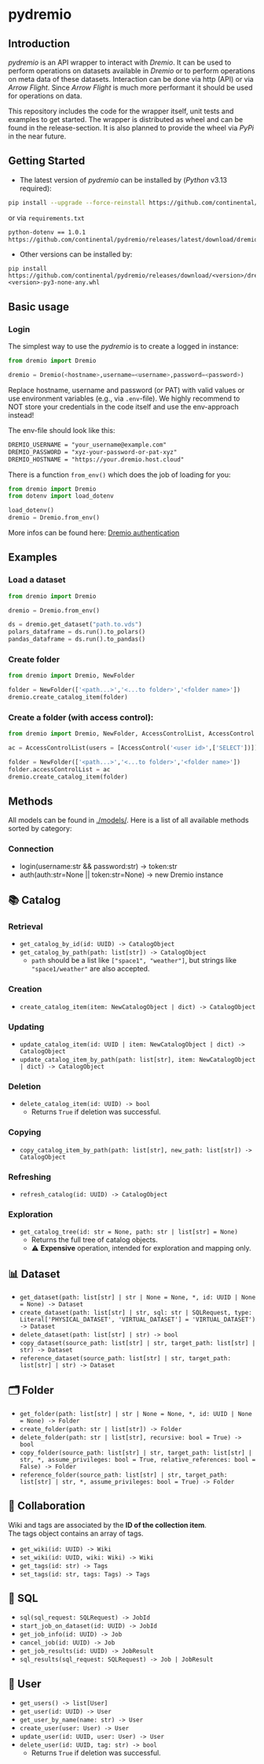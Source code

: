 # pydremio

## Introduction

*pydremio* is an API wrapper to interact with *Dremio*. It can be used to perform operations on datasets available in *Dremio* or to perform operations on meta data of these datasets. Interaction can be done via http (API) or via *Arrow Flight*. Since *Arrow Flight* is much more performant it should be used for operations on data.

This repository includes the code for the wrapper itself, unit tests and examples to get started. The wrapper is distributed as wheel and can be found in the release-section. It is also planned to provide the wheel via *PyPi* in the near future.

## Getting Started

- The latest version of *pydremio* can be installed by (*Python* v3.13 required):

```bash
pip install --upgrade --force-reinstall https://github.com/continental/pydremio/releases/download/v0.3.1/dremio-0.3.1-py3-none-any.whl
```

or via `requirements.txt`

```txt
python-dotenv == 1.0.1
https://github.com/continental/pydremio/releases/latest/download/dremio-latest-py3-none-any.whl
```

- Other versions can be installed by:

```
pip install https://github.com/continental/pydremio/releases/download/<version>/dremio-<version>-py3-none-any.whl
```

## Basic usage

### Login

The simplest way to use the *pydremio* is to create a logged in instance:

```python
from dremio import Dremio

dremio = Dremio(<hostname>,username=<username>,password=<password>)
```

Replace hostname, username and password (or PAT) with valid values or use environment variables (e.g., via `.env`-file). We highly recommend to NOT store your credentials in the code itself and use the env-approach instead!

The env-file should look like this:

```txt
DREMIO_USERNAME = "your_username@example.com"
DREMIO_PASSWORD = "xyz-your-password-or-pat-xyz"
DREMIO_HOSTNAME = "https://your.dremio.host.cloud"
```

There is a function `from_env()` which does the job of loading for you:

```python
from dremio import Dremio
from dotenv import load_dotenv

load_dotenv()
dremio = Dremio.from_env()
```

More infos can be found here: [Dremio authentication](docs/DREMIO_LOGIN.md)

## Examples

### Load a dataset

```python
from dremio import Dremio

dremio = Dremio.from_env()

ds = dremio.get_dataset("path.to.vds")
polars_dataframe = ds.run().to_polars()
pandas_dataframe = ds.run().to_pandas()
```

### Create folder

```python
from dremio import Dremio, NewFolder

folder = NewFolder(['<path...>','<...to folder>','<folder name>'])
dremio.create_catalog_item(folder)
```

### Create a folder (with access control):

```python
from dremio import Dremio, NewFolder, AccessControlList, AccessControl

ac = AccessControlList(users = [AccessControl('<user id>',['SELECT'])])

folder = NewFolder(['<path...>','<...to folder>','<folder name>'])
folder.accessControlList = ac
dremio.create_catalog_item(folder)
```

## Methods

All models can be found in [./models/](./models/). Here is a list of all available methods sorted by category:

### Connection

- login(username:str && password:str) -> token:str
- auth(auth:str=None || token:str=None) -> new Dremio instance

## 📚 Catalog

### Retrieval
- `get_catalog_by_id(id: UUID) -> CatalogObject`
- `get_catalog_by_path(path: list[str]) -> CatalogObject`  
  - `path` should be a list like `["space1", "weather"]`, but strings like `"space1/weather"` are also accepted.

### Creation
- `create_catalog_item(item: NewCatalogObject | dict) -> CatalogObject`

### Updating
- `update_catalog_item(id: UUID | item: NewCatalogObject | dict) -> CatalogObject`
- `update_catalog_item_by_path(path: list[str], item: NewCatalogObject | dict) -> CatalogObject`

### Deletion
- `delete_catalog_item(id: UUID) -> bool`  
  - Returns `True` if deletion was successful.

### Copying
- `copy_catalog_item_by_path(path: list[str], new_path: list[str]) -> CatalogObject`

### Refreshing
- `refresh_catalog(id: UUID) -> CatalogObject`

### Exploration
- `get_catalog_tree(id: str = None, path: str | list[str] = None)`  
  - Returns the full tree of catalog objects.  
  - ⚠️ **Expensive** operation, intended for exploration and mapping only.

## 📊 Dataset

- `get_dataset(path: list[str] | str | None = None, *, id: UUID | None = None) -> Dataset`
- `create_dataset(path: list[str] | str, sql: str | SQLRequest, type: Literal['PHYSICAL_DATASET', 'VIRTUAL_DATASET'] = 'VIRTUAL_DATASET') -> Dataset`
- `delete_dataset(path: list[str] | str) -> bool`
- `copy_dataset(source_path: list[str] | str, target_path: list[str] | str) -> Dataset`
- `reference_dataset(source_path: list[str] | str, target_path: list[str] | str) -> Dataset`

## 🗂️ Folder

- `get_folder(path: list[str] | str | None = None, *, id: UUID | None = None) -> Folder`
- `create_folder(path: str | list[str]) -> Folder`
- `delete_folder(path: str | list[str], recursive: bool = True) -> bool`
- `copy_folder(source_path: list[str] | str, target_path: list[str] | str, *, assume_privileges: bool = True, relative_references: bool = False) -> Folder`
- `reference_folder(source_path: list[str] | str, target_path: list[str] | str, *, assume_privileges: bool = True) -> Folder`

## 🤝 Collaboration

Wiki and tags are associated by the **ID of the collection item**.  
The tags object contains an array of tags.

- `get_wiki(id: UUID) -> Wiki`
- `set_wiki(id: UUID, wiki: Wiki) -> Wiki`
- `get_tags(id: str) -> Tags`
- `set_tags(id: str, tags: Tags) -> Tags`

## 🧠 SQL

- `sql(sql_request: SQLRequest) -> JobId`
- `start_job_on_dataset(id: UUID) -> JobId`
- `get_job_info(id: UUID) -> Job`
- `cancel_job(id: UUID) -> Job`
- `get_job_results(id: UUID) -> JobResult`
- `sql_results(sql_request: SQLRequest) -> Job | JobResult`

## 👤 User

- `get_users() -> list[User]`
- `get_user(id: UUID) -> User`
- `get_user_by_name(name: str) -> User`
- `create_user(user: User) -> User`
- `update_user(id: UUID, user: User) -> User`
- `delete_user(id: UUID, tag: str) -> bool`  
  - Returns `True` if deletion was successful.
